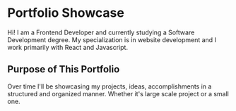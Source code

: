 # Portfolio Showcase

Hi! I am a Frontend Developer and currently studying a Software Development degree. My specialization is in website development and I work primarily with React and Javascript.


## Purpose of This Portfolio

Over time I'll be showcasing my projects, ideas, accomplishments in a structured and organized manner. Whether it's large scale project or a small one.

